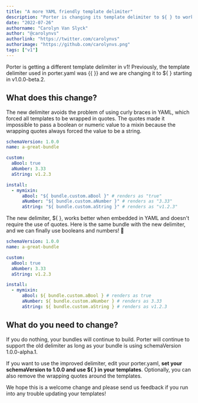 ```yaml
---
title: "A more YAML friendly template delimiter"
description: "Porter is changing its template delimiter to ${ } to work better with YAML"
date: "2022-07-26"
authorname: "Carolyn Van Slyck"
author: "@carolynvs"
authorlink: "https://twitter.com/carolynvs"
authorimage: "https://github.com/carolynvs.png"
tags: ["v1"]
---
```


Porter is getting a different template delimiter in v1!
Previously, the template delimiter used in porter.yaml was {{ }} and we are changing it to ${ } starting in v1.0.0-beta.2.
<!--more-->

## What does this change?

The new delimiter avoids the problem of using curly braces in YAML, which forced all templates to be wrapped in quotes.
The quotes made it impossible to pass a boolean or numeric value to a mixin because the wrapping quotes always forced the value to be a string.

```yaml
schemaVersion: 1.0.0
name: a-great-bundle

custom:
  aBool: true
  aNumber: 3.33
  aString: v1.2.3

install:
  - mymixin:
      aBool: "${ bundle.custom.aBool }" # renders as "true"
      aNumber: "${ bundle.custom.aNumber }" # renders as "3.33"
      aString: "${ bundle.custom.aString }" # renders as "v1.2.3"
```

The new delimiter, ${ }, works better when embedded in YAML and doesn't require the use of quotes.
Here is the same bundle with the new delimiter, and we can finally use booleans and numbers! 🎉

```yaml
schemaVersion: 1.0.0
name: a-great-bundle

custom:
  aBool: true
  aNumber: 3.33
  aString: v1.2.3

install:
  - mymixin:
      aBool: ${ bundle.custom.aBool } # renders as true
      aNumber: ${ bundle.custom.aNumber } # renders as 3.33
      aString: ${ bundle.custom.aString } # renders as v1.2.3
```

## What do you need to change?

If you do nothing, your bundles will continue to build.
Porter will continue to support the old delimiter as long as your bundle is using schemaVersion 1.0.0-alpha.1.

If you want to use the improved delimiter, edit your porter.yaml, **set your schemaVersion to 1.0.0 and use ${ } in your templates**.
Optionally, you can also remove the wrapping quotes around the templates.

We hope this is a welcome change and please send us feedback if you run into any trouble updating your templates!

